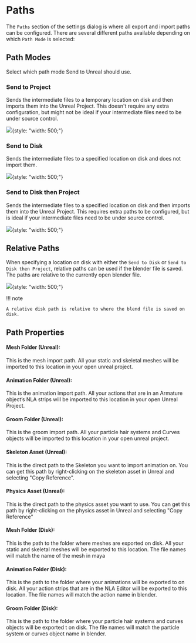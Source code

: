 # Paths
The `Paths` section of the settings dialog is where all export and import paths can be configured.  There are several
different paths available depending on which `Path Mode` is selected:

## Path Modes
Select which path mode Send to Unreal should use.

### Send to Project
Sends the intermediate files to a temporary location on disk and then imports them into
the Unreal Project. This doesn't require any extra configuration, but might not be ideal if your intermediate files
need to be under source control.

![](./images/paths/1.png){style: "width: 500;"}

### Send to Disk
Sends the intermediate files to a specified location on disk and does not import them.

![](./images/paths/2.png){style: "width: 500;"}

### Send to Disk then Project
Sends the intermediate files to a specified location on disk and then imports them into
the Unreal Project. This requires extra paths to be configured, but is ideal if your intermediate files
need to be under source control.

![](./images/paths/3.png){style: "width: 500;"}


## Relative Paths
When specifying a location on disk with either the `Send to Disk` or `Send to Disk then Project`, relative paths
can be used if the blender file is saved.  The paths are relative to the currently open blender file.

![](./images/paths/4.png){style: "width: 500;"}

!!! note

    A relative disk path is relative to where the blend file is saved on disk.

## Path Properties
#### Mesh Folder (Unreal):
This is the mesh import path. All your static and skeletal meshes will be imported to this location in your open
unreal project.

#### Animation Folder (Unreal):
This is the animation import path. All your actions that are in an Armature object’s NLA strips will be imported to
this location in your open Unreal Project.

#### Groom Folder (Unreal):
This is the groom import path. All your particle hair systems and Curves objects will be imported to this location in
your open unreal project.

#### Skeleton Asset (Unreal):
This is the direct path to the Skeleton you want to import animation on. You can get this path by
right-clicking on the skeleton asset in Unreal and selecting "Copy Reference".

#### Physics Asset (Unreal):
This is the direct path to the physics asset you want to use. You can get this path by
right-clicking on the physics asset in Unreal and selecting "Copy Reference"

#### Mesh Folder (Disk):
This is the path to the folder where meshes are exported on disk. All your static and skeletal
meshes will be exported to this location. The file names will match the name of the mesh in maya

#### Animation Folder (Disk):
This is the path to the folder where your animations will be exported to on disk. All your action strips
that are in the NLA Editor will be exported to this location. The file names will match
the action name in blender.

#### Groom Folder (Disk):
This is the path to the folder where your particle hair systems and curves objects will be exported t on disk.
The file names will match the particle system or curves object name in blender.
